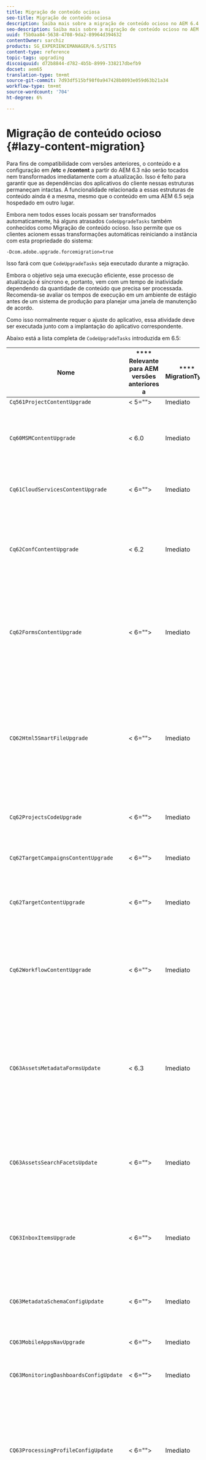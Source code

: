 ```yaml
---
title: Migração de conteúdo ociosa
seo-title: Migração de conteúdo ociosa
description: Saiba mais sobre a migração de conteúdo ocioso no AEM 6.4.
seo-description: Saiba mais sobre a migração de conteúdo ocioso no AEM 6.4.
uuid: f5b0aa84-5638-4708-9da2-89964d394632
contentOwner: sarchiz
products: SG_EXPERIENCEMANAGER/6.5/SITES
content-type: reference
topic-tags: upgrading
discoiquuid: d72b8844-d782-4b5b-8999-338217dbefb9
docset: aem65
translation-type: tm+mt
source-git-commit: 7d93df515bf98f0a947428b8093e059d63b21a34
workflow-type: tm+mt
source-wordcount: '704'
ht-degree: 6%

---
```



# Migração de conteúdo ocioso {#lazy-content-migration}

Para fins de compatibilidade com versões anteriores, o conteúdo e a configuração em **/etc** e **/content** a partir do AEM 6.3 não serão tocados nem transformados imediatamente com a atualização. Isso é feito para garantir que as dependências dos aplicativos do cliente nessas estruturas permaneçam intactas. A funcionalidade relacionada a essas estruturas de conteúdo ainda é a mesma, mesmo que o conteúdo em uma AEM 6.5 seja hospedado em outro lugar.

Embora nem todos esses locais possam ser transformados automaticamente, há alguns atrasados `CodeUpgradeTasks` também conhecidos como Migração de conteúdo ocioso. Isso permite que os clientes acionem essas transformações automáticas reiniciando a instância com esta propriedade do sistema:

```shell
-Dcom.adobe.upgrade.forcemigration=true
```

Isso fará com que `CodeUpgradeTasks` seja executado durante a migração.

Embora o objetivo seja uma execução eficiente, esse processo de atualização é síncrono e, portanto, vem com um tempo de inatividade dependendo da quantidade de conteúdo que precisa ser processada. Recomenda-se avaliar os tempos de execução em um ambiente de estágio antes de um sistema de produção para planejar uma janela de manutenção de acordo.

Como isso normalmente requer o ajuste do aplicativo, essa atividade deve ser executada junto com a implantação do aplicativo correspondente.

Abaixo está a lista completa de `CodeUpgradeTasks` introduzida em 6.5:

| **Nome** | **** **Relevante para AEM versões anteriores a** | **** **MigrationType** | **Detalhes** |
|---|---|---|---|
| `Cq561ProjectContentUpgrade` | &lt; 5=&quot;&quot;> | Imediato |  |
| `Cq60MSMContentUpgrade` | &lt; 6.0 | Imediato | Detecta todos os `LiveRelationShips` de `VersionStorage` que foram excluídos e adiciona a propriedade de exclusão ao pai |
| `Cq61CloudServicesContentUpgrade` | &lt; 6=&quot;&quot;> | Imediato | Reestrutura serviços em nuvem para configuração segura por padrão |
| `Cq62ConfContentUpgrade` | &lt; 6.2 | Imediato | Remove a vinculação baseada em propriedade de **/content** para **/conf** (substituída pelo mecanismo OSGi), gera a configuração OSGi correspondente |
| `Cq62FormsContentUpgrade` | &lt; 6=&quot;&quot;> | Imediato | Devido a merge_preserve, o gerenciamento da regra de negação segura por padrão substitui as permissões dadas, levando à necessidade de reordenar na atualização |
| `CQ62Html5SmartFileUpgrade` | &lt; 6=&quot;&quot;> | Imediato | Detecta componentes que utilizam o widget Html5SmartFile, pesquisa por usos do componente na persistência do conteúdo e reestrutura, movendo efetivamente o nível binário para baixo e não armazená-lo no nível do componente. |
| `Cq62ProjectsCodeUpgrade` | &lt; 6=&quot;&quot;> | Imediato | Move projetos de estilo antigo de **/etc/projects** para **/content/projects** |
| `Cq62TargetCampaignsContentUpgrade` | &lt; 6=&quot;&quot;> | Imediato | Introduz uma camada de container na hierarquia (Áreas) e ajusta as referências. |
| `Cq62TargetContentUpgrade` | &lt; 6=&quot;&quot;> | Imediato | Define os nomes de localização fixos para os componentes do público alvo. |
| `Cq62WorkflowContentUpgrade` | &lt; 6=&quot;&quot;> | Imediato | Transformação complexa de modelos de fluxo de trabalho que pré-datam estruturas 6.2, instâncias, notificações e, em seguida, mesclam de volta do local de backup de **/var/backup** |
| `CQ63AssetsMetadataFormsUpdate` | &lt; 6.3 | Imediato | Move ativos, schemas de metadados personalizados e perfis de processamento de **/apps** para **/conf** e converte os schemas de metadados e perfis de metadados de coral2 para coral3. |
| `CQ63AssetsSearchFacetsUpdate` | &lt; 6=&quot;&quot;> | Imediato | Move ativos e aspectos de pesquisa personalizados de **/apps** para **/conf** e converte o schema de metadados e os perfis de metadados de coral2 para coral3. |
| `CQ63InboxItemsUpgrade` | &lt; 6=&quot;&quot;> | Imediato | Atualiza InboxItems para ordenar itens de caixa de entrada (ajustando metadados para classificação eficiente) |
| `CQ63MetadataSchemaConfigUpdate` | &lt; 6=&quot;&quot;> | Imediato | Ajusta a propriedade metadataSchema na pasta substituindo caminhos relativos para **/conf** no lugar de **/apps** |
| `CQ63MobileAppsNavUpgrade` | &lt; 6=&quot;&quot;> | Imediato | Ajustar a estrutura de navegação |
| `CQ63MonitoringDashboardsConfigUpdate` | &lt; 6=&quot;&quot;> | Imediato | Move configurações personalizadas para os painéis de monitoramento de **/libs** e **/apps** |
| `CQ63ProcessingProfileConfigUpdate` | &lt; 6=&quot;&quot;> | Imediato | Traduz a propriedade processingProfile (usada até 6.1) em Ativos para corresponder à estrutura 6.3 e posterior. Além disso, ajusta os caminhos relativos do perfil para **/conf** no lugar de **/apps**. |
| `CQ63ToolsMenuEntriesContentUpgrade` | &lt; 6=&quot;&quot;> | Imediato | Tarefa de atualização que remove entradas de menu obsoletas do CRXDE Lite e do Console da Web no caso de uma atualização. |
| `CQ64CommunitiesConfigsCleanupTask` | &lt; 6=&quot;&quot;> | Atrasado | Mover configurações em nuvem do SRP, configurações de palavras de observação da comunidade, limpa **/etc/social** e **/etc/ativlement** (todas as referências e dados precisam ser ajustados quando a migração lenta for executada - nenhuma parte do aplicativo deve depender mais dessa estrutura). |
| `CQ64LegacyCloudSettingsCleanupTask` | &lt; 6.4 | Atrasado | Limpa **/etc/cloudsettings** (contendo a configuração do ContextHub). A configuração é automaticamente migrada no primeiro acesso. Caso a Migração de conteúdo lento seja iniciada juntamente com a atualização, esse conteúdo em **/etc/cloudsettings** deve ser preservado pelo pacote antes da atualização e reinstalado para que a transformação implícita seja iniciada, juntamente com uma desinstalação subsequente do pacote após a conclusão. |
| `CQ64UsersTitleFixTask` | &lt; 6=&quot;&quot;> | Atrasado | Ajusta a estrutura de título herdada ao título no nó do perfil do usuário. |
| `CQ64CommerceMigrationTask` | &lt; 6=&quot;&quot;> | Atrasado | Migre o conteúdo de comércio de **/etc/commerce** para **/var/commerce**. Durante a migração, o conteúdo é movido e as referências ao conteúdo movido são atualizadas para refletir o novo local. |
| `CQ65DMMigrationTask` | &lt; 6,5 | Atrasado | Migrar as configurações de catálogo herdado e os serviços de nuvem de mídia dinâmica de **/etc** para **/conf** |
| `CQ65LegacyClientlibsCleanupTask` | &lt; 6,5 | Atrasado | Limpar clientlibs herdados existentes em **/etc/clientlibs** |
